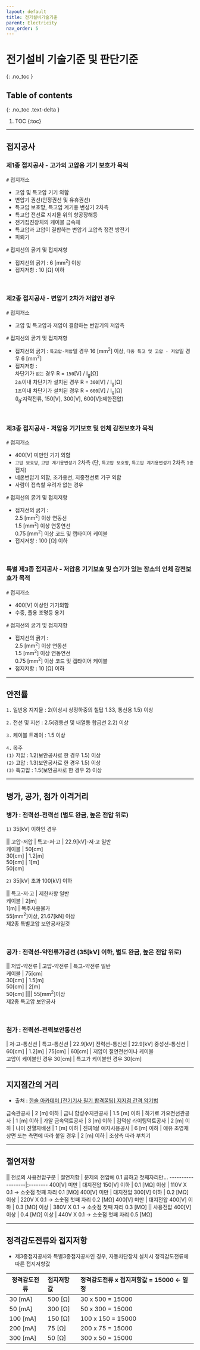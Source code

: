 ```yaml
---
layout: default
title: 전기설비기술기준
parent: Electricity
nav_order: 5
---
```


# 전기설비 기술기준 및 판단기준
{: .no_toc }

## Table of contents
{: .no_toc .text-delta }

1. TOC
{:toc}

---

## 접지공사

### 제1종 접지공사 - 고가의 고압용 기기 보호가 목적

`#` 접지개소

* 고압 및 특고압 기기 외함
* 변압기 권선(안정권선 및 유휴권선)
* 특고압 보호망, 특고압 계기용 변성기 2차측
* 특고압 전선로 지지물 위의 항공장해등
* 전기집진장치의 케이블 금속체
* 특고압과  고압이 결합하는 변압기 고압측 정전 방전기
* 피뢰기

`#` 접지선의 굵기 및 접지저항

* 접지선의 굵기 : 6 [mm<sup>2</sup>] 이상
* 접지저항 : 10 [<span>&#8486;</span>] 이하

<br>

### 제2종 접지공사 - 변압기 2차가 저압인 경우

`#` 접지개소

* 고압 및 특고압과 저압이 결합하는 변압기의 저압측

`#` 접지선의 굵기 및 접지저항

* 접지선의 굵기 : `특고압-저압`일 경우 16 [mm<sup>2</sup>] 이상, `다중 특고 및 고압 - 저압`일 경우 6 [mm<sup>2</sup>]
* 접지저항 :<br>차단기가 `없는` 경우 R = `150`[V] / I<sub>g</sub>[<span>&#8486;</span>]<br>`2초`이내 차단기가 설치된 경우 R = `300`[V] / I<sub>g</sub>[<span>&#8486;</span>]<br>`1초`이내 차단기가 설치된 경우 R = `600`[V] / I<sub>g</sub>[<span>&#8486;</span>]<br>(I<sub>g</sub>:지락전류, 150[V], 300[V], 600[V]:제한전압)

<br>

### 제3종 접지공사 - 저압용 기기보호 및 인체 감전보호가 목적

`#` 접지개소

* 400[V] 미만인 기기 외함
* `고압 보호망`, `고압 계기용변성기` 2차측 (단, `특고압 보호망`, `특고압 계기용변성기` 2차측 `1종` 접지)
* 네온변압기 외함, 조가용선, 지중전선로 기구 외함
* 사람이 접촉할 우려가 없는 경우

`#` 접지선의 굵기 및 접지저항

* 접지선의 굵기 : <br>2.5 [mm<sup>2</sup>] 이상 연동선<br>1.5 [mm<sup>2</sup>] 이상 연동연선<br>0.75 [mm<sup>2</sup>] 이상 코드 및 캡타이어 케이블
* 접지저항 : 100 [<span>&#8486;</span>] 이하

<br>

### 특별 제3종 접지공사 - 저압용 기기보호 및 습기가 있는 장소의 인체 감전보호가 목적

`#` 접지개소

* 400[V] 이상인 기기외함
* 수중, 풀용 조명등 용기

`#` 접지선의 굵기 및 접지저항

* 접지선의 굵기 : <br>2.5 [mm<sup>2</sup>] 이상 연동선<br>1.5 [mm<sup>2</sup>] 이상 연동연선<br>0.75 [mm<sup>2</sup>] 이상 코드 및 캡타이어 케이블
* 접지저항 : 10 [<span>&#8486;</span>] 이하

---

## 안전률

`1.` 일반용 지지물 : 2(이상시 상정하중의 철탑 1.33, 통신용 1.5) 이상

`2.` 전선 및 지선 : 2.5(경동선 및 내열동 합금선 2.2) 이상

`3.` 케이블 트레이 : 1.5 이상

`4.` 목주<br>
`(1)` 저압 : 1.2(보안공사로 한 경우 1.5) 이상<br>
`(2)` 고압 : 1.3(보안공사로 한 경우 1.5) 이상<br>
`(3)` 특고압 : 1.5(보안공사로 한 경우 2) 이상

---

## 병가, 공가, 첨가 이격거리

### 병가 : 전력선-전력선 (별도 완금, 높은 전압 위로)

`1)` 35[kV] 이하인 경우

|| 고압-저압 | 특고-저&middot;고 | 22.9[kV]-저&middot;고
일반<br>케이블 | 50[cm]<br>30[cm] | 1.2[m]<br>50[cm] | 1[m]<br>50[cm]

`2)` 35[kV] 초과 100[kV] 이하

|| 특고-저&middot;고 | 제한사항
일반<br>케이블 | 2[m]<br>1[m] | 목주사용불가<br>55[mm<sup>2</sup>]이상, 21.67[kN] 이상<br>제2종 특별고압 보안공사일것

<br>

### 공가 : 전력선-약전류가공선 (35[kV] 이하, 별도 완금, 높은 전압 위로)

|| 저압-약전류 | 고압-약전류 | 특고-약전류
일반<br>케이블 | 75[cm]<br>30[cm] | 1.5[m]<br>50[cm] | 2[m]<br>50[cm]
|||| 55[mm<sup>2</sup>]이상<br>제2종 특고압 보안공사

<br>

### 첨가 : 전력선-전력보안통신선

| 저&middot;고-통신선 | 특고-통신선 | 22.9[kV] 전력선-통신선 | 22.9[kV] 중성선-통신선
| 60[cm] | 1.2[m] | 75[cm] | 60[cm]
| 저압이 절연전선이나 케이블<br>고압이 케이블인 경우 30[cm] | 특고가 케이블인 경우 30[cm]

---

## 지지점간의 거리

* 출처 : <a href="https://www.youtube.com/watch?v=OYAqIoXd5jA&list=PLWkiUm16VBW_0J9sOw87kF3BA8hxY7CwA&index=26">한솔 아카데미 [전기기사 필기 합격꿀팁] 지지점 간격 암기법</a>

금속관공사 | 2 [m] 이하 | 금니
합성수지관공사 | 1.5 [m] 이하 | 하기로
가요전선관공사 | 1 [m] 이하 | 가알
금속덕트공사 | 3 [m] 이하 | 김덕삼
라이팅덕트공사 | 2 [m] 이하 | 나이
진열자배선 | 1 [m] 이하 | 진짜1살
애자사용공사 | 6 [m] 이하 | 애유
조영재 상면 또는 측면에 따라 붙일 경우 | 2 [m] 이하 | 조상측 따라 부치기

---

## 절연저항

|| 전로의 사용전압구분 | 절연저항 | 문제의 전압에 0.1 곱하고 첫째자리만...
------------------|:--------
400[V] 미만 | 대지전압 150[V] 이하 | 0.1 [M<span>&#8486;</span>] 이상 | 110V X 0.1 &rarr; 소숫점 첫째 자리 0.1 [M&Omega;]
400[V] 미만 | 대지전압 300[V] 이하 | 0.2 [M<span>&#8486;</span>] 이상 | 220V X 0.1 &rarr; 소숫점 첫째 자리 0.2 [M&Omega;]
400[V] 미만 | 대지전압 400[V] 이하 | 0.3 [M<span>&#8486;</span>] 이상 | 380V X 0.1 &rarr; 소숫점 첫째 자리 0.3 [M&Omega;]
|| 사용전압 400[V] 이상 | 0.4 [M<span>&#8486;</span>] 이상 | 440V X 0.1 &rarr; 소숫점 첫째 자리 0.5 [M&Omega;]

---

## 정격감도전류와 접지저항

* 제3종접지공사와 특별3종접지공사인 경우, 자동차단장치 설치시 정격감도전류에 따른 접지저항값

정격감도전류 | 접지저항값 | 정격감도전류 x 접지저항값 = 15000 &larr; 일정
------------|:--------|:---------
30 [mA] | 500 [&Omega;] | 30 x 500 = 15000
50 [mA] | 300 [&Omega;] | 50 x 300 = 15000
100 [mA] | 150 [&Omega;] | 100 x 150 = 15000
200 [mA] | 75 [&Omega;] | 200 x 75 = 15000
300 [mA] | 50 [&Omega;] | 300 x 50 = 15000